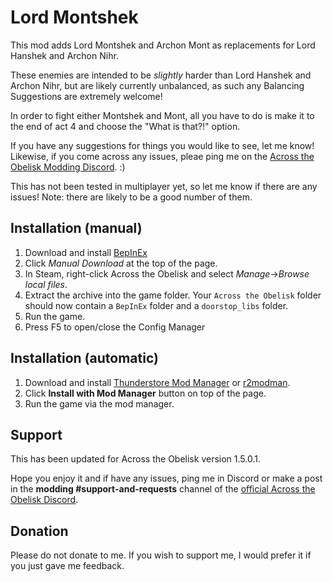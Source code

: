 # Lord Montshek

This mod adds Lord Montshek and Archon Mont as replacements for Lord Hanshek and Archon Nihr.

These enemies are intended to be _slightly_ harder than Lord Hanshek and Archon Nihr, but are likely currently unbalanced, as such any Balancing Suggestions are extremely welcome!

In order to fight either Montshek and Mont, all you have to do is make it to the end of act 4 and choose the "What is that?!" option.

If you have any suggestions for things you would like to see, let me know! Likewise, if you come across any issues, pleae ping me on the [Across the Obelisk Modding Discord](https://discord.gg/across-the-obelisk-679706811108163701). :)

This has not been tested in multiplayer yet, so let me know if there are any issues! Note: there are likely to be a good number of them.

## Installation (manual)

1. Download and install [BepInEx](https://thunderstore.io/c/across-the-obelisk/p/BepInEx/BepInExPack_AcrossTheObelisk/)
2. Click _Manual Download_ at the top of the page.
3. In Steam, right-click Across the Obelisk and select _Manage_->_Browse local files_.
4. Extract the archive into the game folder. Your `Across the Obelisk` folder should now contain a `BepInEx` folder and a `doorstop_libs` folder.
5. Run the game.
6. Press F5 to open/close the Config Manager

## Installation (automatic)

1. Download and install [Thunderstore Mod Manager](https://www.overwolf.com/app/Thunderstore-Thunderstore_Mod_Manager) or [r2modman](https://across-the-obelisk.thunderstore.io/package/ebkr/r2modman/).
2. Click **Install with Mod Manager** button on top of the page.
3. Run the game via the mod manager.

## Support

This has been updated for Across the Obelisk version 1.5.0.1.

Hope you enjoy it and if have any issues, ping me in Discord or make a post in the **modding #support-and-requests** channel of the [official Across the Obelisk Discord](https://discord.gg/across-the-obelisk-679706811108163701).

## Donation

Please do not donate to me. If you wish to support me, I would prefer it if you just gave me feedback.
